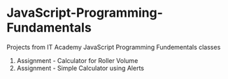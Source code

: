 # JavaScript-Programming-Fundamentals
Projects from IT Academy JavaScript Programming Fundementals classes

1. Assignment - Calculator for Roller Volume
2. Assignment - Simple Calculator using Alerts
